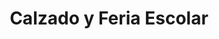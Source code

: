 ---
title: "Calzado y Feria Escolar"
url: /barrios-unidos/calzado-y-feria-escolar/
shop: zapatos
---